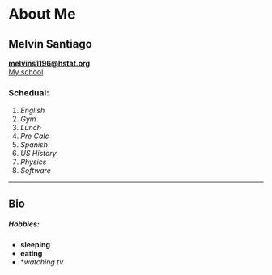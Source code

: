 # About Me
## Melvin Santiago
**melvins1196@hstat.org**  
[My school](www.hstat.org)  
### Schedual:  
1. _English_  
2. _Gym_  
3. _Lunch_  
4. _Pre Calc_  
5. _Spanish_  
6. _US History_  
7. _Physics_  
8. _Software_  
 ---  
## Bio  
##### Hobbies:  
* **sleeping**  
* **eating**  
* **watching tv*